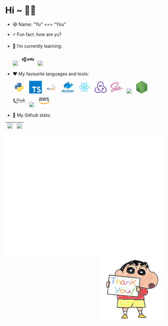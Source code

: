 # Hi ~ 👋✨

- 😄 Name: "Yu" === "You"
- ⚡ Fun fact: how are yu?
- 🌱 I’m currently learning:
  
  <code><img height="40" src="https://avatars.githubusercontent.com/u/317776?s=200&v=4"></code>
  &nbsp;
  <code><img height="40" src="https://raw.githubusercontent.com/github/explore/80688e429a7d4ef2fca1e82350fe8e3517d3494d/topics/unity/unity.png"></code>
  &nbsp;
  <code><img height="40" src="https://avatars.githubusercontent.com/u/5430905?s=48&v=4"></code>

- ❤️ My favourite languages and tools:
  
  <code><img height="40" src="https://raw.githubusercontent.com/github/explore/80688e429a7d4ef2fca1e82350fe8e3517d3494d/topics/python/python.png"></code>
  &nbsp;
  <code><img height="40" src="https://raw.githubusercontent.com/github/explore/80688e429a7d4ef2fca1e82350fe8e3517d3494d/topics/typescript/typescript.png"></code>
  &nbsp;
  <code><img height="40" src="https://raw.githubusercontent.com/github/explore/80688e429a7d4ef2fca1e82350fe8e3517d3494d/topics/mysql/mysql.png"></code>
  &nbsp;
  <code><img height="40" src="https://raw.githubusercontent.com/github/explore/80688e429a7d4ef2fca1e82350fe8e3517d3494d/topics/docker/docker.png"></code>
  &nbsp;
  <code><img height="40" src="https://raw.githubusercontent.com/github/explore/80688e429a7d4ef2fca1e82350fe8e3517d3494d/topics/react/react.png"></code>
  &nbsp;
  <code><img height="40" src="https://raw.githubusercontent.com/github/explore/80688e429a7d4ef2fca1e82350fe8e3517d3494d/topics/redux/redux.png"></code>
  &nbsp;
  <code><img height="40" src="https://raw.githubusercontent.com/github/explore/80688e429a7d4ef2fca1e82350fe8e3517d3494d/topics/sass/sass.png"></code>
  &nbsp;
  <code><img height="40" src="https://user-images.githubusercontent.com/13108166/32161516-25ee8a3c-bd56-11e7-9d49-76faed577e1a.png"></code>
  &nbsp;
  <code><img height="40" src="https://raw.githubusercontent.com/github/explore/80688e429a7d4ef2fca1e82350fe8e3517d3494d/topics/nodejs/nodejs.png"></code>
  &nbsp;
  <code><img height="40" src="https://raw.githubusercontent.com/github/explore/80688e429a7d4ef2fca1e82350fe8e3517d3494d/topics/flask/flask.png"></code>
  &nbsp;
  <code><img height="40" src="https://camo.githubusercontent.com/c208789cfe0e64cd8e39a3ed1f7e7a04e26e18132bd0dcd510f42a17ac8a3984/68747470733a2f2f63646e342e69636f6e66696e6465722e636f6d2f646174612f69636f6e732f72656469732d322f313435312f556e7469746c65642d322d3531322e706e67"></code>
  &nbsp;
  <code><img height="40" src="https://raw.githubusercontent.com/github/explore/fbceb94436312b6dacde68d122a5b9c7d11f9524/topics/aws/aws.png"></code>
- 👏 My Github stats:

| <img src="https://github-readme-stats-six-blush.vercel.app/api?username=Yuuuuuu-xue&show_icons=true&include_all_commits=true&theme=buefy&hide_border=true&custom_title=Yuuuuuu-xue%20😄👍"/> | <img src="https://github-readme-stats-six-blush.vercel.app/api/top-langs/?username=Yuuuuuu-xue&langs_count=6&exclude_repo=github-readme-stats,4VRYoung,CSC458,CSC488,ForestBathing,vr-socialscenarios&layout=compact&theme=buefy&hide_border=true&custom_title=Top%20Languages%20😄✌️" /> |
| ------------- | ------------- |
<img align="center" src="./github-metrics.svg" />
<img align="right" src='./shinchan.png' style="width: 200px;" padding: "100px" /> 
